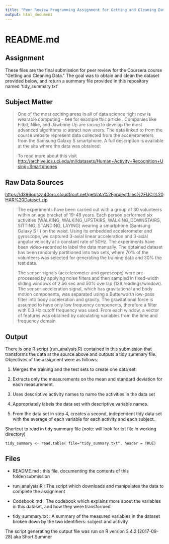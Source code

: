 ```yaml
---
title: "Peer Review Programming Assignment for Getting and Cleaning Data on Coursera"
output: html_document
---
```



# README.md

## Assignment <a name="assignment"></a>
These files are the final submission for peer review for the Coursera course "Getting and Cleaning Data."  The goal was to obtain and clean the dataset provided below, and return a summary file provided in this repository named 'tidy_summary.txt' 


## Subject Matter <a name="subjectmatter"></a>
>One of the most exciting areas in all of data science right now is wearable computing - see for example this article . Companies like Fitbit, Nike, and Jawbone Up are racing to develop the most advanced algorithms to attract new users. The data linked to from the course website represent data collected from the accelerometers from the Samsung Galaxy S smartphone. A full description is available at the site where the data was obtained:
>
>To read more about this visit
>http://archive.ics.uci.edu/ml/datasets/Human+Activity+Recognition+Using+Smartphones

## Raw Data Sources <a name="datasources"></a>
https://d396qusza40orc.cloudfront.net/getdata%2Fprojectfiles%2FUCI%20HAR%20Dataset.zip

>The experiments have been carried out with a group of 30 volunteers within an age bracket of 19-48 years. Each person performed six activities (WALKING, WALKING_UPSTAIRS, WALKING_DOWNSTAIRS, SITTING, STANDING, LAYING) wearing a smartphone (Samsung Galaxy S II) on the waist. Using its embedded accelerometer and gyroscope, we captured 3-axial linear acceleration and 3-axial angular velocity at a constant rate of 50Hz. The experiments have been video-recorded to label the data manually. The obtained dataset has been randomly partitioned into two sets, where 70% of the volunteers was selected for generating the training data and 30% the test data. 
>
>The sensor signals (accelerometer and gyroscope) were pre-processed by applying noise filters and then sampled in fixed-width sliding windows of 2.56 sec and 50% overlap (128 readings/window). The sensor acceleration signal, which has gravitational and body motion components, was separated using a Butterworth low-pass filter into body acceleration and gravity. The gravitational force is assumed to have only low frequency components, therefore a filter with 0.3 Hz cutoff frequency was used. From each window, a vector of features was obtained by calculating variables from the time and frequency domain.

## Output <a name="output"></a>
There is one R script (run_analysis.R) contained in this submission that transforms the data at the source above and outputs a tidy summary file.  Objectives of the assigment were as follows:

1. Merges the training and the test sets to create one data set.

2. Extracts only the measurements on the mean and standard deviation for each measurement.

3. Uses descriptive activity names to name the activities in the data set

4. Appropriately labels the data set with descriptive variable names.

5. From the data set in step 4, creates a second, independent tidy data set with the average of each variable for each activity and each subject.


Shortcut to read in tidy summary file (note: will look for txt file in working directory)
```{r}
tidy_summary <- read.table( file="tidy_summary.txt", header = TRUE)

```


## Files <a name="files"></a>

* README.md :  this file, documenting the contents of this folder/submission
      
* run_analysis.R :  The script which downloads and manipulates the data to complete the assignment
      
* Codebook.md :  The codebook which explains more about the variables in this dataset, and how they were transformed
      
* tidy_summary.txt :  A summary of the measured variables in the dataset broken down by the two identifiers:  subject and activity


The script generating the output file was run on R version 3.4.2 (2017-09-28) aka Short Summer
      
